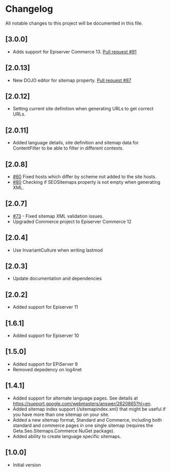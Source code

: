 # Changelog

All notable changes to this project will be documented in this file.

## [3.0.0]

- Adds support for Episerver Commerce 13. [Pull request #91](https://github.com/Geta/SEO.Sitemaps/pull/91)

## [2.0.13]

- New DOJO editor for sitemap property. [Pull request #87](https://github.com/Geta/SEO.Sitemaps/pull/87)

## [2.0.12]

- Setting current site definition when generating URLs to get correct URLs.

## [2.0.11]

- Added language details, site definition and sitemap data for ContentFilter to be able to filter in different contexts.

## [2.0.8]

- [#60](https://github.com/Geta/SEO.Sitemaps/issues/60) Fixed hosts which differ by scheme not added to the site hosts.
- [#80](https://github.com/Geta/SEO.Sitemaps/pull/80) Checking if SEOSitemaps property is not empty when generating XML.

## [2.0.7]

- [#73](https://github.com/Geta/SEO.Sitemaps/issues/73) - Fixed sitemap XML validation issues.
- Upgraded Commerce project to Episerver Commerce 12

## [2.0.4]

- Use InvariantCulture when writing lastmod

## [2.0.3]

- Update documentation and dependencies

## [2.0.2]

- Added support for Episerver 11

## [1.6.1]

- Added support for Episerver 10

## [1.5.0]

- Added support for EPiServer 9
- Removed depedency on log4net

## [1.4.1]

- Added support for alternate language pages. See details at https://support.google.com/webmasters/answer/2620865?hl=en.
- Added sitemap index support (/sitemapindex.xml) that might be useful if you have more than one sitemap on your site.
- Added a new sitemap format, Standard and Commerce, including both standard and commerce pages in one single sitemap (requires the Geta.Seo.Sitemaps.Commerce NuGet package).
- Added ability to create language specific sitemaps.

## [1.0.0]

- Initial version
